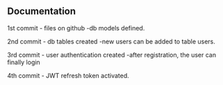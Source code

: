## Documentation

1st commit - files on github
       -db models defined.

2nd commit - db tables created
       -new users can be added to table users.

3rd commit - user authentication created
       -after registration, the user can finally login

4th commit - JWT refresh token activated.